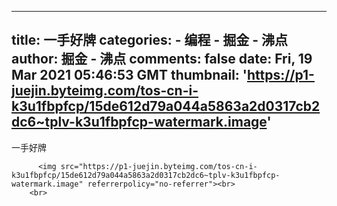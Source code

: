 
---
title: 一手好牌
categories: 
    - 编程
    - 掘金 - 沸点
author: 掘金 - 沸点
comments: false
date: Fri, 19 Mar 2021 05:46:53 GMT
thumbnail: 'https://p1-juejin.byteimg.com/tos-cn-i-k3u1fbpfcp/15de612d79a044a5863a2d0317cb2dc6~tplv-k3u1fbpfcp-watermark.image'
---

<div>   
一手好牌 <br>
            
          <img src="https://p1-juejin.byteimg.com/tos-cn-i-k3u1fbpfcp/15de612d79a044a5863a2d0317cb2dc6~tplv-k3u1fbpfcp-watermark.image" referrerpolicy="no-referrer"><br>
        <br>
          
</div>
            